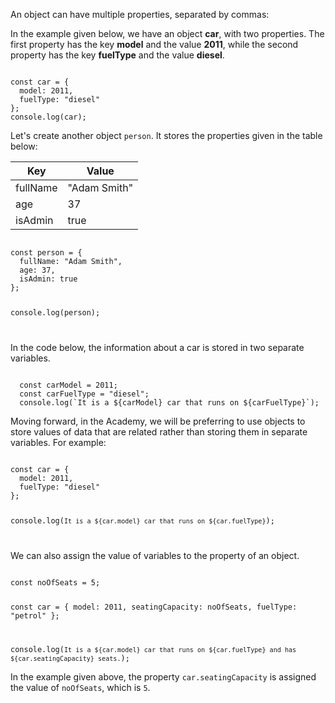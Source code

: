 An object can have multiple properties,
separated by commas:

In the example given below,
we have an object **car**,
with two properties.
The first property has the key **model**
and the value **2011**,
while the second property has the key
**fuelType** and
the value **diesel**.

<codeblock language="javascript" type="lesson">
<code>
const car = {
  model: 2011,
  fuelType: "diesel"
};
console.log(car);
</code>
</codeblock>

Let's create another object `person`.
It stores the properties given in the table below:

| Key      | Value        |
| -------- | ------------ |
| fullName | "Adam Smith" |
| age      | 37           |
| isAdmin  | true         |

<codeblock language="javascript" type="lesson">
<code>
const person = {
  fullName: "Adam Smith",
  age: 37,
  isAdmin: true
};

console.log(person);

</code>
</codeblock>

In the code below, the information
about a car is stored in two
separate variables.

<codeblock language="javascript" type="lesson">
<code>
  const carModel = 2011;
  const carFuelType = "diesel";
  console.log(`It is a ${carModel} car that runs on ${carFuelType}`);
</code>
</codeblock>

Moving forward, in the Academy,
we will be preferring to use
objects to store values of
data that are related
rather than
storing them in separate variables.
For example:

<codeblock language="javascript" type="lesson">
<code>
const car = {
  model: 2011,
  fuelType: "diesel"
};

console.log(`It is a ${car.model} car that runs on ${car.fuelType}`);

</code>
</codeblock>

We can also assign the value of variables
to the property of an object.

<codeblock language="javascript" type="lesson">
<code>
const noOfSeats = 5;

const car = {
  model: 2011,
  seatingCapacity: noOfSeats,
  fuelType: "petrol"
};

console.log(`It is a ${car.model} car that runs on ${car.fuelType} and has ${car.seatingCapacity} seats.`);
</code>
</codeblock>

In the example given above,
the property `car.seatingCapacity`
is assigned the value of `noOfSeats`,
which is `5`.
